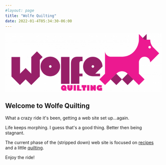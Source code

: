 ```yaml
---
#layout: page
title: "Wolfe Quilting"
date: 2022-01-4T05:34:30-06:00
---
```

![Wolfe Quilting](assets/cropped-cropped-wolfequilting-01.png)
## Welcome to Wolfe Quilting

What a crazy ride it's been, getting a web site set up...again. 

Life keeps morphing. I guess that's a good thing. Better then being stagnant. 

The current phase of the (stripped down) web site is focused on [recipes](recipes) and a little [quilting](quilts). 

Enjoy the ride!
